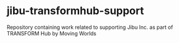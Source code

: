 # jibu-transformhub-support
Repository containing work related to supporting Jibu Inc. as part of TRANSFORM Hub by Moving Worlds

